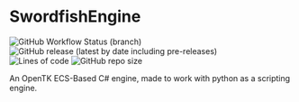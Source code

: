 # SwordfishEngine
![GitHub Workflow Status (branch)](https://img.shields.io/github/workflow/status/kofu145/SwordfishEngine/.NET/main?logo=github)
![GitHub release (latest by date including pre-releases)](https://img.shields.io/github/v/release/kofu145/SwordfishEngine?include_prereleases)  <br/>
![Lines of code](https://img.shields.io/tokei/lines/github/kofu145/SwordfishEngine)
![GitHub repo size](https://img.shields.io/github/repo-size/kofu145/SwordfishEngine)

 An OpenTK ECS-Based C# engine, made to work with python as a scripting engine.
